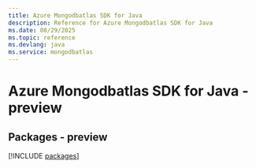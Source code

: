```yaml
---
title: Azure Mongodbatlas SDK for Java
description: Reference for Azure Mongodbatlas SDK for Java
ms.date: 08/29/2025
ms.topic: reference
ms.devlang: java
ms.service: mongodbatlas
---
```

# Azure Mongodbatlas SDK for Java - preview
## Packages - preview
[!INCLUDE [packages](mongodbatlas-index.md)]